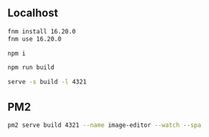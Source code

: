 ## Localhost

```sh
fnm install 16.20.0
fnm use 16.20.0
```

```sh
npm i
```

```sh
npm run build
```

```sh
serve -s build -l 4321
```

## PM2

```sh
pm2 serve build 4321 --name image-editor --watch --spa
```